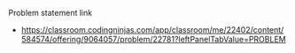 Problem statement link

- https://classroom.codingninjas.com/app/classroom/me/22402/content/584574/offering/9064057/problem/22781?leftPanelTabValue=PROBLEM

